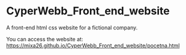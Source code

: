 # CyperWebb_Front_end_website
A front-end html css website for a fictional company.

You can access the website at: https://mixa26.github.io/CyperWebb_Front_end_website/pocetna.html
